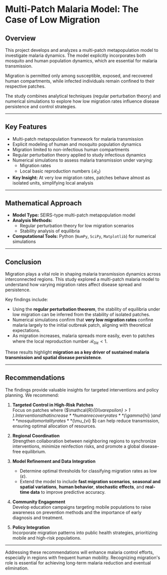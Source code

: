 # Multi-Patch Malaria Model: The Case of Low Migration

## Overview
This project develops and analyzes a multi-patch metapopulation model to investigate malaria dynamics. The model explicitly incorporates both mosquito and human population dynamics, which are essential for malaria transmission.

Migration is permitted only among susceptible, exposed, and recovered human compartments, while infected individuals remain confined to their respective patches.

The study combines analytical techniques (regular perturbation theory) and numerical simulations to explore how low migration rates influence disease persistence and control strategies.

---

## Key Features
- Multi-patch metapopulation framework for malaria transmission
- Explicit modeling of human and mosquito population dynamics
- Migration limited to non-infectious human compartments
- Regular perturbation theory applied to study infectious dynamics
- Numerical simulations to assess malaria transmission under varying:
  - Migration rates
  - Local basic reproduction numbers ($\mathcal{R}_0$)
- **Key Insight:** At very low migration rates, patches behave almost as isolated units, simplifying local analysis

---

## Mathematical Approach
- **Model Type:** SEIRS-type multi-patch metapopulation model  
- **Analysis Methods:**
  - Regular perturbation theory for low migration scenarios
  - Stability analysis of equilibria
- **Computational Tools:** Python (`NumPy`, `SciPy`, `Matplotlib`) for numerical simulations

---

## Conclusion

Migration plays a vital role in shaping malaria transmission dynamics across interconnected regions. This study explored a multi-patch malaria model to understand how varying migration rates affect disease spread and persistence.  

Key findings include:  
- Using the **regular perturbation theorem**, the stability of equilibria under low migration can be inferred from the stability of isolated patches.  
- Numerical simulations confirm that **very low migration rates** confine malaria largely to the initial outbreak patch, aligning with theoretical expectations.  
- As migration increases, malaria spreads more easily, even to patches where the local reproduction number $\mathcal{R}_{0i\varepsilon} < 1$.  

These results highlight **migration as a key driver of sustained malaria transmission and spatial disease persistence**.

---

## Recommendations

The findings provide valuable insights for targeted interventions and policy planning. We recommend:

1. **Targeted Control in High-Risk Patches**  
   Focus on patches where ($\mathcal{R}_{0i\varepsilon} > 1 $).  
   Interventions that increase **human recovery rates** ($\gamma_{hi} $) and **mosquito mortality rates** ($\mu_{vi} $) can help reduce transmission, ensuring optimal allocation of resources.

2. **Regional Coordination**  
   Strengthen collaboration between neighboring regions to synchronize interventions, minimize reinfection risks, and promote a global disease-free equilibrium.

3. **Model Refinement and Data Integration**  
   - Determine optimal thresholds for classifying migration rates as low ($\varepsilon$).  
   - Extend the model to include **fast migration scenarios**, **seasonal and spatial variations**, **human behavior**, **stochastic effects**, and **real-time data** to improve predictive accuracy.

4. **Community Engagement**  
   Develop education campaigns targeting mobile populations to raise awareness on prevention methods and the importance of early diagnosis and treatment.

5. **Policy Integration**  
   Incorporate migration patterns into public health strategies, prioritizing mobile and high-risk populations.

---

Addressing these recommendations will enhance malaria control efforts, especially in regions with frequent human mobility. Recognizing migration's role is essential for achieving long-term malaria reduction and eventual elimination.

